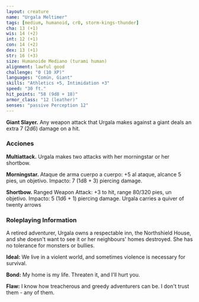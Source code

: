 ```yaml
---
layout: creature
name: "Urgala Meltimer"
tags: [medium, humanoid, cr0, storm-kings-thunder]
cha: 13 (+1)
wis: 14 (+2)
int: 12 (+1)
con: 14 (+2)
dex: 13 (+1)
str: 16 (+3)
size: Humanoide Mediano (turami human)
alignment: lawful good
challenge: "0 (10 XP)"
languages: "Común, Giant"
skills: "Athletics +5, Intimidation +3"
speed: "30 ft."
hit_points: "58 (9d8 + 18)"
armor_class: "12 (leather)"
senses: "passive Perception 12"
---
```


**Giant Slayer.** Any weapon attack that Urgala makes against a giant deals an extra 7 (2d6) damage on a hit.

### Acciones

**Multiattack.** Urgala makes two attacks with her morningstar or her shortbow.

**Morningstar.** Ataque de arma cuerpo a cuerpo: +5 al ataque, alcance 5 pies, un objetivo. Impacto: 7 (1d8 + 3) piercing damage.

**Shortbow.** Ranged Weapon Attack: +3 to hit, range 80/320 pies, un objetivo. Impacto: 5 (1d6 + 1) piercing damage. Urgala carries a quiver of twenty arrows

### Roleplaying Information

A retired adventurer, Urgala owns a respectable inn, the Northshield House, and she doesn't want to see it or her neighbours' homes destroyed. She has no tolerance for monsters or bullies.

**Ideal:** We live in a violent world, and sometimes violence is necessary for survival.

**Bond:** My home is my life. Threaten it, and I'll hurt you.

**Flaw:** I know how treacherous and greedy adventurers can be. I don't trust them - any of them.
